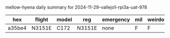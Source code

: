 mellow-hyena daily summary for 2024-11-29-vallejo1-rpi3a-uat-978

|hex|flight|model|reg|emergency|mil|weirdo|
|--|--|--|--|--|--|--|
|a35be4|N3151E|C172|N3151E|none|F|F|
